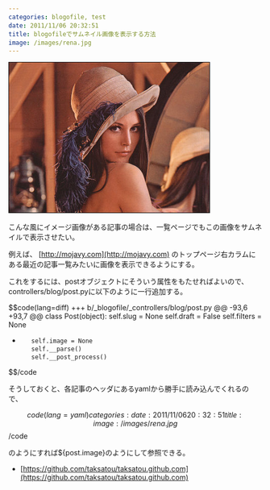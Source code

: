 ```yaml
---
categories: blogofile, test
date: 2011/11/06 20:32:51
title: blogofileでサムネイル画像を表示する方法
image: /images/rena.jpg
---
```


![rena](/images/rena.jpg)

こんな風にイメージ画像がある記事の場合は、一覧ページでもこの画像をサムネイルで表示させたい。

例えば、
[http://mojavy.com](http://mojavy.com)
のトップページ右カラムにある最近の記事一覧みたいに画像を表示できるようにする。

これをするには、postオブジェクトにそういう属性をもたせればよいので、controllers/blog/post.pyに以下のように一行追加する。

$$code(lang=diff)
+++ b/_blogofile/_controllers/blog/post.py
@@ -93,6 +93,7 @@ class Post(object):
         self.slug = None
         self.draft = False
         self.filters = None
+        self.image = None
         self.__parse()
         self.__post_process()
$$/code

そうしておくと、各記事のヘッダにあるyamlから勝手に読み込んでくれるので、

$$code(lang=yaml)
categories: 
date: 2011/11/06 20:32:51
title: 
image: /images/rena.jpg
$$/code

のようにすれば${post.image}のようにして参照できる。

- [https://github.com/taksatou/taksatou.github.com](https://github.com/taksatou/taksatou.github.com) 



